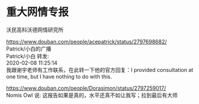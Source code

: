 
# 重大网情专报

沃民高科沃德网情研究所  

https://www.douban.com/people/acepatrick/status/2797698682/   
Patrick/小白的广播  
Patrick/小白 转发:  
2020-02-08 11:25:14  
我跟谢宇老师有工作联系，在此转一下他的官方回复：I provided consultation at one time, but I have nothing to do with this.    

https://www.douban.com/people/Dorasimon/status/2797259017/   
Nomis Owl 说:
这报告如果是真的，水平还真不如让我写；拉到最后有大师